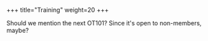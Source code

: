 +++
title="Training"
weight=20
+++

Should we mention the next OT101? Since it's open to non-members, maybe?